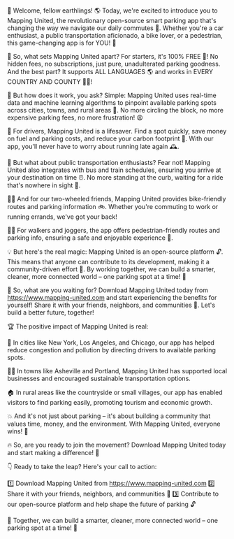 🎉 Welcome, fellow earthlings! 🌎 Today, we're excited to introduce you to Mapping United, the revolutionary open-source smart parking app that's changing the way we navigate our daily commutes 👋. Whether you're a car enthusiast, a public transportation aficionado, a bike lover, or a pedestrian, this game-changing app is for YOU! 🌈

🚀 So, what sets Mapping United apart? For starters, it's 100% FREE 💸! No hidden fees, no subscriptions, just pure, unadulterated parking goodness. And the best part? It supports ALL LANGUAGES 🌎 and works in EVERY COUNTRY AND COUNTY 🏴‍☠️!

🤯 But how does it work, you ask? Simple: Mapping United uses real-time data and machine learning algorithms to pinpoint available parking spots across cities, towns, and rural areas 📍. No more circling the block, no more expensive parking fees, no more frustration! 😩

🚗 For drivers, Mapping United is a lifesaver. Find a spot quickly, save money on fuel and parking costs, and reduce your carbon footprint 💨. With our app, you'll never have to worry about running late again 🕰️.

🚌 But what about public transportation enthusiasts? Fear not! Mapping United also integrates with bus and train schedules, ensuring you arrive at your destination on time ⏰. No more standing at the curb, waiting for a ride that's nowhere in sight 🚫.

🚴‍♀️ And for our two-wheeled friends, Mapping United provides bike-friendly routes and parking information 🚲. Whether you're commuting to work or running errands, we've got your back!

🏃‍♂️ For walkers and joggers, the app offers pedestrian-friendly routes and parking info, ensuring a safe and enjoyable experience 🌳.

💡 But here's the real magic: Mapping United is an open-source platform 🔓. This means that anyone can contribute to its development, making it a community-driven effort 💪. By working together, we can build a smarter, cleaner, more connected world – one parking spot at a time! 🌟

🚀 So, what are you waiting for? Download Mapping United today from https://www.mapping-united.com and start experiencing the benefits for yourself! Share it with your friends, neighbors, and communities 💬. Let's build a better future, together!

🏆 The positive impact of Mapping United is real:

💪 In cities like New York, Los Angeles, and Chicago, our app has helped reduce congestion and pollution by directing drivers to available parking spots.

🚴‍♀️ In towns like Asheville and Portland, Mapping United has supported local businesses and encouraged sustainable transportation options.

🏠 In rural areas like the countryside or small villages, our app has enabled visitors to find parking easily, promoting tourism and economic growth.

💥 And it's not just about parking – it's about building a community that values time, money, and the environment. With Mapping United, everyone wins! 🎉

🔥 So, are you ready to join the movement? Download Mapping United today and start making a difference! 🌟

👇 Ready to take the leap? Here's your call to action:

1️⃣ Download Mapping United from https://www.mapping-united.com
2️⃣ Share it with your friends, neighbors, and communities 💬
3️⃣ Contribute to our open-source platform and help shape the future of parking 🔓

🌟 Together, we can build a smarter, cleaner, more connected world – one parking spot at a time! 🚀